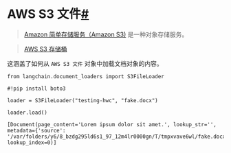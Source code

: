 

AWS S3 文件[#](#aws-s3-file "标题永久链接")
===================================

> 
> [Amazon 简单存储服务（Amazon S3)](https://docs.aws.amazon.com/AmazonS3/latest/userguide/using-folders) 是一种对象存储服务。
> 
> 
> 

> 
> [AWS S3 存储桶](https://docs.aws.amazon.com/AmazonS3/latest/userguide/UsingBucket)
> 
> 
> 

这涵盖了如何从 `AWS S3 文件` 对象中加载文档对象的内容。

```
from langchain.document_loaders import S3FileLoader

```

```
#!pip install boto3

```

```
loader = S3FileLoader("testing-hwc", "fake.docx")

```

```
loader.load()

```

```
[Document(page_content='Lorem ipsum dolor sit amet.', lookup_str='', metadata={'source': '/var/folders/y6/8_bzdg295ld6s1_97_12m4lr0000gn/T/tmpxvave6wl/fake.docx'}, lookup_index=0)]

```

